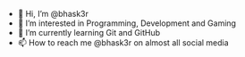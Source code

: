 - 👋 Hi, I’m @bhask3r
- 👀 I’m interested in Programming, Development and Gaming
- 🌱 I’m currently learning Git and GitHub
- 📫 How to reach me @bhask3r on almost all social media

<!---
bhask3r/bhask3r is a ✨ special ✨ repository because its `README.md` (this file) appears on your GitHub profile.
You can click the Preview link to take a look at your changes.
--->
